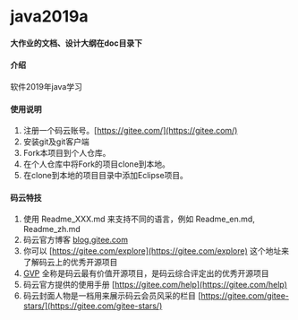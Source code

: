 # java2019a

#### 大作业的文档、设计大纲在doc目录下

#### 介绍

软件2019年java学习

#### 使用说明

1. 注册一个码云账号。[https://gitee.com/](https://gitee.com/)  
2. 安装git及git客户端  
3. Fork本项目到个人仓库。  
4. 在个人仓库中将Fork的项目clone到本地。  
5. 在clone到本地的项目目录中添加Eclipse项目。  

#### 码云特技

1. 使用 Readme\_XXX.md 来支持不同的语言，例如 Readme\_en.md, Readme\_zh.md
2. 码云官方博客 [blog.gitee.com](https://blog.gitee.com)
3. 你可以 [https://gitee.com/explore](https://gitee.com/explore) 这个地址来了解码云上的优秀开源项目
4. [GVP](https://gitee.com/gvp) 全称是码云最有价值开源项目，是码云综合评定出的优秀开源项目
5. 码云官方提供的使用手册 [https://gitee.com/help](https://gitee.com/help)
6. 码云封面人物是一档用来展示码云会员风采的栏目 [https://gitee.com/gitee-stars/](https://gitee.com/gitee-stars/)